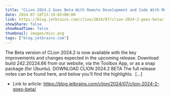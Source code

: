 ```yaml
---
title: "CLion 2024.2 Goes Beta With Remote Development and Code With Me Support for CLion Nova"
date: 2024-07-18T13:19:02+00:00
link: https://blog.jetbrains.com/clion/2024/07/clion-2024-2-goes-beta/
showShare: false
showReadTime: false
thumbnail: images/misc.png
tags: ["blog.jetbrains.com"]
---
```

The Beta version of CLion 2024.2 is now available with the key improvements and changes expected in the upcoming release. Download build 242.20224.66 from our website, via the Toolbox App, or as a snap package (for Ubuntu). DOWNLOAD CLION 2024.2 BETA The full release notes can be found here, and below you’ll find the highlights.  […]

- Link to article: https://blog.jetbrains.com/clion/2024/07/clion-2024-2-goes-beta/